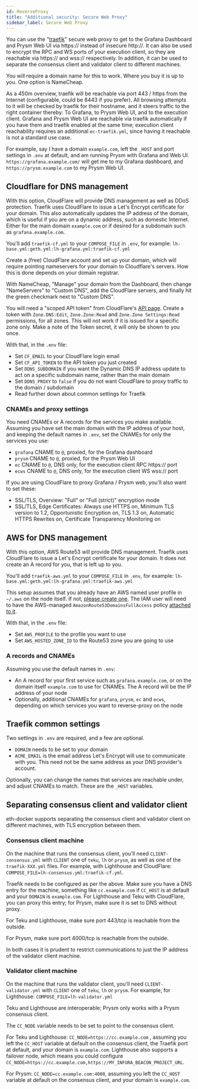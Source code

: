 ```yaml
---
id: ReverseProxy
title: "Additional security: Secure Web Proxy"
sidebar_label: Secure Web Proxy
---
```


You can use the "[traefik](https://traefik.io/)" secure web proxy to get to the Grafana Dashboard and Prysm Web UI via https:// instead
of insecure http://. It can also be used to encrypt the RPC and WS ports of your execution client, so they are reachable via
https:// and wss:// respectively. In addition, it can be used to separate the consensus client and validator client to different machines.

You will require a domain name for this to work. Where you buy it is up to you. One option is NameCheap.

As a 450m overview, traefik will be reachable via port 443 / https from the Internet (configurable, could be 8443 if you prefer). All
browsing attempts to it will be checked by traefik for their hostname, and it steers traffic to the right container thereby: To Grafana, to Prysm Web UI,
and to the execution client. Grafana and Prysm Web UI are reachable via traefik automatically if you have them and traefik enabled at the same time; execution client reachability
requires an additional `ec-traefik.yml`, since having it reachable is not a standard use case.

For example, say I have a domain `example.com`, left the `_HOST` and port settings in `.env` at default, and am running Prysm with Grafana and Web UI.
`https://grafana.example.com/` will get me to my Grafana dashboard, and `https://prysm.example.com` to my Prysm Web UI.
## Cloudflare for DNS management

With this option, CloudFlare will provide DNS management as well as DDoS protection. Traefik uses CloudFlare to issue a Let's Encrypt certificate for
your domain. This also automatically updates the IP address of the domain, which is useful if you are on a dynamic address, such as domestic Internet. Either for
the main domain `example.com` or if desired for a subdomain such as `grafana.example.com`.

You'll add `traefik-cf.yml` to your `COMPOSE_FILE` in `.env`, for example: `lh-base.yml:geth.yml:lh-grafana.yml:traefik-cf.yml`

Create a (free) CloudFlare account and set up your domain, which will require pointing nameservers for your domain 
to Cloudflare's servers. How this is done depends on your domain registrar.

With NameCheap, "Manage" your domain from the Dashboard, then change "NameServers" to "Custom DNS", add the
CloudFlare servers, and finally hit the green checkmark next to "Custom DNS".

You will need a "scoped API token" from CloudFlare's [API page](https://dash.cloudflare.com/profile/api-tokens). Create a token with `Zone.DNS:Edit`, `Zone.Zone:Read` and `Zone.Zone Settings:Read` permissions, for all zones. This will not work if it is issued for a specific zone only. Make a note of the Token secret, it will only be shown to you once.

With that, in the `.env` file:
- Set `CF_EMAIL` to your CloudFlare login email
- Set `CF_API_TOKEN` to the API token you just created
- Set `DDNS_SUBDOMAIN` if you want the Dynamic DNS IP address update to act on a specific subdomain name, rather than the main domain
- Set `DDNS_PROXY` to `false` if you do not want CloudFlare to proxy traffic to the domain / subdomain
- Read further down about common settings for Traefik

### CNAMEs and proxy settings

You need CNAMEs or A records for the services you make available. Assuming you have set the main domain with the IP address of your host, and keeping the
default names in `.env`, set the CNAMEs for only the services you use:

- `grafana` CNAME to `@`, proxied, for the Grafana dashboard
- `prysm` CNAME to `@`, proxied, for the Prysm Web UI
- `ec` CNAME to `@`, DNS only, for the execution client RPC https:// port
- `ecws` CNAME to `@`, DNS only, for the execution client WS wss:// port

If you are using CloudFlare to proxy Grafana / Prysm web, you'll also want to set these:

- SSL/TLS, Overview: "Full" or "Full (strict)" encryption mode
- SSL/TLS, Edge Certificates: Always use HTTPS on, Minimum TLS version to 1.2, Opportunistic Encryption on, TLS 1.3 on, Automatic HTTPS Rewrites on, Certificate Transparency Monitoring on

## AWS for DNS management

With this option, AWS Route53 will provide DNS management. Traefik uses CloudFlare to issue a Let's Encrypt certificate for
your domain. It does not create an A record for you, that is left up to you.

You'll add `traefik-aws.yml` to your `COMPOSE_FILE` in `.env`, for example: `lh-base.yml:geth.yml:lh-grafana.yml:traefik-aws.yml`

This setup assumes that you already have an AWS named user profile in `~/.aws` on the node itself. If not, [please create one](https://docs.aws.amazon.com/cli/latest/userguide/cli-configure-profiles.html). The IAM user will need to have the AWS-managed `AmazonRoute53DomainsFullAccess` policy [attached to it](https://docs.aws.amazon.com/IAM/latest/UserGuide/access_policies_manage-attach-detach.html).

With that, in the `.env` file:
- Set `AWS_PROFILE` to the profile you want to use
- Set `AWS_HOSTED_ZONE_ID` to the Route53 zone you are going to use

### A records and CNAMEs

Assuming you use the default names in `.env`:

- An A record for your first service such as `grafana.example.com`, or on the domain itself `example.com` to use for CNAMEs. The A record will be the IP
  address of your node
- Optionally, additional CNAMEs for `grafana`, `prysm`, `ec` and `ecws`, depending on which services you want to reverse-proxy on the node

## Traefik common settings

Two settings in `.env` are required, and a few are optional.

- `DOMAIN` needs to be set to your domain
- `ACME_EMAIL` is the email address Let's Encrypt will use to communicate with you. This need not be the same address as your DNS provider's account.

Optionally, you can change the names that services are reachable under, and adjust CNAMEs to match. These are the `_HOST` variables.

## Separating consensus client and validator client

eth-docker supports separating the consensus client and validator client on different machines, with TLS encryption between them.

### Consensus client machine

On the machine that runs the consensus client, you'll need `CLIENT-consensus.yml` with `CLIENT` one of `teku`, `lh` or `prysm`, as well as one of the `traefik-XXX.yml` files. For example, with Lighthouse and CloudFlare: `COMPOSE_FILE=lh-consensus.yml:traefik-cf.yml`.

Traefik needs to be configured as per the above. Make sure you have a DNS entry for the machine, something like `cc.example.com` if `CC_HOST` is at default and your `DOMAIN` is `example.com`. For Lighthouse and Teku with CloudFlare, you can proxy this entry; for Prysm,
make sure it is set to DNS without proxy.

For Teku and Lighthouse, make sure port 443/tcp is reachable from the outside.

For Prysm, make sure port 4000/tcp is reachable from the outside.

In both cases it is prudent to restrict communications to just the IP address of the validator client machine.

### Validator client machine

On the machine that runs the validator client, you'll need `CLIENT-validator.yml` with `CLIENT` one of `teku`, `lh` or `prysm`. For example, for Lighthouse: `COMPOSE_FILE=lh-validator.yml`

Teku and Lighthouse are interoperable; Prysm only works with a Prysm consensus client.

The `CC_NODE` variable needs to be set to point to the consensus client.

For Teku and Lighthouse: `CC_NODE=https://cc.example.com` , assuming you left the `CC_HOST` variable at default on the consensus client, the Traefik port at default, and your domain is `example.com`.
Lighthouse also supports a failover node, which means you could configure `CC_NODE=https://cc.example.com,https://MY_INFURA_BEACON_PROJECT_URL`.

For Prysm: `CC_NODE=cc.example.com:4000`, assuming you left the `CC_HOST` variable at default on the consensus client, and your domain is `example.com`.
